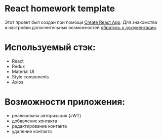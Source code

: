 # React homework template

Этот проект был создан при помощи
[Create React App](https://github.com/facebook/create-react-app). Для знакомства
и настройки дополнительных возможностей
[обратись к документации](https://facebook.github.io/create-react-app/docs/getting-started).

# Используемый стэк:
- React
- Redux
- Material UI
- Style components
- Axios

# Возможности приложения:
 - реализована авторизация (JWT)
 - добавление контакта
 - редактирование контакта
 - удаление контакта
